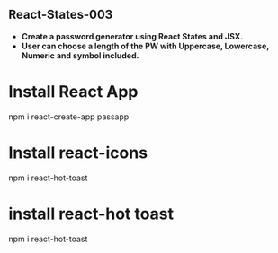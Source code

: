 ## React-States-003

- ****Create a password generator using React States and JSX.****
- ****User can choose a length of the PW with Uppercase, Lowercase, Numeric and symbol included.****

# Install React App 
npm i react-create-app passapp

# Install react-icons
 npm i react-hot-toast

# install react-hot toast
npm i react-hot-toast